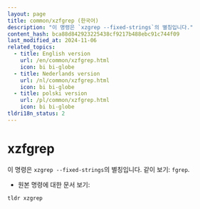 ```yaml
---
layout: page
title: common/xzfgrep (한국어)
description: "이 명령은 `xzgrep --fixed-strings`의 별칭입니다."
content_hash: bca88d842923225438cf9217b488ebc91c744f09
last_modified_at: 2024-11-06
related_topics:
  - title: English version
    url: /en/common/xzfgrep.html
    icon: bi bi-globe
  - title: Nederlands version
    url: /nl/common/xzfgrep.html
    icon: bi bi-globe
  - title: polski version
    url: /pl/common/xzfgrep.html
    icon: bi bi-globe
tldri18n_status: 2
---
```

# xzfgrep

이 명령은 `xzgrep --fixed-strings`의 별칭입니다.
같이 보기: `fgrep`.

- 원본 명령에 대한 문서 보기:

`tldr xzgrep`
